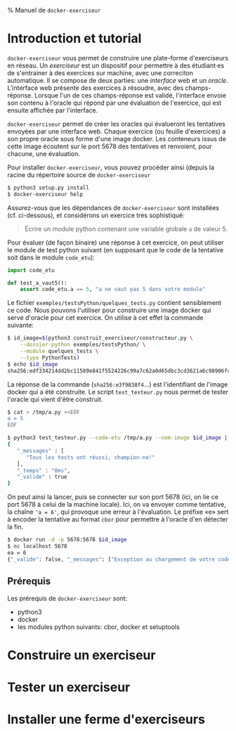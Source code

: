 % Manuel de `docker-exerciseur`

Introduction et tutorial
========================

`docker-exerciseur` vous permet de construire une plate-forme d'exerciseurs en réseau. Un *exerciseur* est un dispositif pour permettre à des étudiant·es de s'entrainer à des exercices sur machine, avec une correciton automatique. Il se compose de deux parties: une *interface* web et un *oracle*. L'interface web présente des exercices à résoudre, avec des champs-réponse. Lorsque l'un de ces champs-réponse est validé, l'interface envoie son contenu à l'oracle qui répond par une évaluation de l'exercice, qui est ensuite affichée par l'interface.

`docker-exerciseur` permet de créer les oracles qui évalueront les tentatives envoyées par une interface web. Chaque exercice (ou feuille d'exercices) a son propre oracle sous forme d'une image docker. Les conteneurs issus de cette image écoutent sur le port 5678 des tentatives et renvoient, pour chacune, une évaluation.

Pour installer `docker-exerciseur`, vous pouvez procéder ainsi (depuis la racine du répertoire source de `docker-exerciseur`
```bash
$ python3 setup.py install
$ docker-exerciseur help
```

Assurez-vous que les dépendances de `docker-exerciseur` sont installées (cf. ci-dessous), et considérons un exercice très sophistiqué:

> Écrire un module python contenant une variable globale `a` de valeur 5.

Pour évaluer (de façon binaire) une réponse à cet exercice, on peut utiliser le module de test python suivant (en supposant que le code de la tentative soit dans le module `code_etu`):

```python
import code_etu

def test_a_vaut5():
	assert code_etu.a == 5, "a ne vaut pas 5 dans votre module"
```	

Le fichier `exemples/testsPython/quelques_tests.py` contient sensiblement ce code. Nous pouvons l'utiliser pour construire une image docker qui serve d'oracle pour cet exercice. On utilise à cet effet la commande suivante:

```bash
$ id_image=$(python3 construit_exerciseur/constructeur.py \
	--dossier-python exemples/testsPython/ \
	--module quelques_tests \
	--type PythonTests)
$ echo $id_image
sha256:edf334214dd2bc11589e841f5524226c99a7c62a0d65dbc3cd3621a6c98906fc
```

La réponse de la commande (`sha256:e3f9838f4`…) est l'identifiant de l'image docker qui a été construite. Le script `test_testeur.py` nous permet de tester l'oracle qui vient d'être construit.

```bash
$ cat > /tmp/a.py <<EOF
a = 5
EOF

$ python3 test_testeur.py --code-etu /tmp/a.py --nom-image $id_image | json_pp
{
   "_messages" : [
      "Tous les tests ont réussi, champion·ne!"
   ],
   "_temps" : "0ms",
   "_valide" : true
}
```

On peut ainsi la lancer, puis se connecter sur son port 5678 (ici, on lie ce port 5678 à celui de la machine locale). Ici, on va envoyer comme tentative, la chaîne `'a = 6'`, qui provoque une erreur à l'évaluation. Le préfixe «e» sert à encoder la tentative au format `cbor` pour permettre à l'oracle d'en détecter la fin.

```bash
$ docker run -d -p 5678:5678 $id_image 
$ nc localhost 5678
ea = 6
{"_valide": false, "_messages": ["Exception au chargement de votre code", "name 'abcde' is not defined"], "_temps": "0ms"}
```


Prérequis
---------

Les prérequis de `docker-exerciseur` sont:
	
- python3
- docker
- les modules python suivants: cbor, docker et setuptools

Construire un exerciseur
========================


Tester un exerciseur
====================


Installer une ferme d'exerciseurs
=================================
